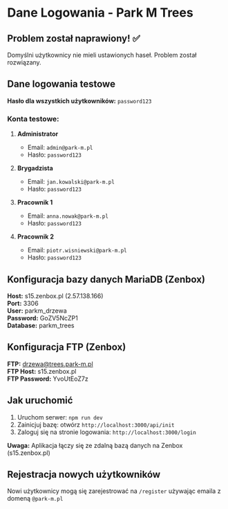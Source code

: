 # Dane Logowania - Park M Trees

## Problem został naprawiony! ✅

Domyślni użytkownicy nie mieli ustawionych haseł. Problem został rozwiązany.

## Dane logowania testowe

**Hasło dla wszystkich użytkowników:** `password123`

### Konta testowe:

1. **Administrator**
   - Email: `admin@park-m.pl`
   - Hasło: `password123`

2. **Brygadzista**
   - Email: `jan.kowalski@park-m.pl`
   - Hasło: `password123`

3. **Pracownik 1**
   - Email: `anna.nowak@park-m.pl`
   - Hasło: `password123`

4. **Pracownik 2**
   - Email: `piotr.wisniewski@park-m.pl`
   - Hasło: `password123`

## Konfiguracja bazy danych MariaDB (Zenbox)

**Host:** s15.zenbox.pl (2.57.138.166)  
**Port:** 3306  
**User:** parkm_drzewa  
**Password:** GoZV5NcZP1  
**Database:** parkm_trees

## Konfiguracja FTP (Zenbox)

**FTP:** drzewa@trees.park-m.pl  
**FTP Host:** s15.zenbox.pl  
**FTP Password:** YvoUtEoZ7z

## Jak uruchomić

1. Uruchom serwer: `npm run dev`
2. Zainicjuj bazę: otwórz `http://localhost:3000/api/init`
3. Zaloguj się na stronie logowania: `http://localhost:3000/login`

**Uwaga:** Aplikacja łączy się ze zdalną bazą danych na Zenbox (s15.zenbox.pl)

## Rejestracja nowych użytkowników

Nowi użytkownicy mogą się zarejestrować na `/register` używając emaila z domeną `@park-m.pl`
